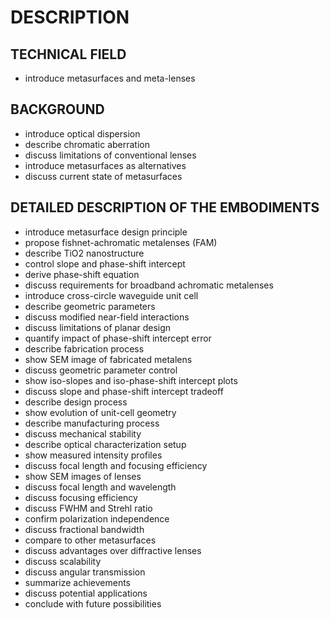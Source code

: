 # DESCRIPTION

## TECHNICAL FIELD

- introduce metasurfaces and meta-lenses

## BACKGROUND

- introduce optical dispersion
- describe chromatic aberration
- discuss limitations of conventional lenses
- introduce metasurfaces as alternatives
- discuss current state of metasurfaces

## DETAILED DESCRIPTION OF THE EMBODIMENTS

- introduce metasurface design principle
- propose fishnet-achromatic metalenses (FAM)
- describe TiO2 nanostructure
- control slope and phase-shift intercept
- derive phase-shift equation
- discuss requirements for broadband achromatic metalenses
- introduce cross-circle waveguide unit cell
- describe geometric parameters
- discuss modified near-field interactions
- discuss limitations of planar design
- quantify impact of phase-shift intercept error
- describe fabrication process
- show SEM image of fabricated metalens
- discuss geometric parameter control
- show iso-slopes and iso-phase-shift intercept plots
- discuss slope and phase-shift intercept tradeoff
- describe design process
- show evolution of unit-cell geometry
- describe manufacturing process
- discuss mechanical stability
- describe optical characterization setup
- show measured intensity profiles
- discuss focal length and focusing efficiency
- show SEM images of lenses
- discuss focal length and wavelength
- discuss focusing efficiency
- discuss FWHM and Strehl ratio
- confirm polarization independence
- discuss fractional bandwidth
- compare to other metasurfaces
- discuss advantages over diffractive lenses
- discuss scalability
- discuss angular transmission
- summarize achievements
- discuss potential applications
- conclude with future possibilities

